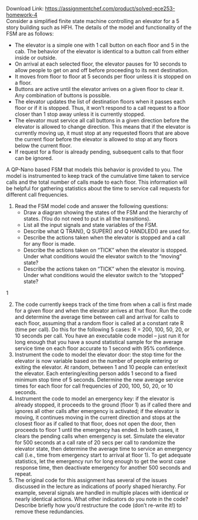 Download Link: https://assignmentchef.com/product/solved-ece253-homework-4
<br>
Consider a simplified finite state machine controlling an elevator for a 5 story building such as HFH. The details of the model and functionality of the FSM are as follows:

<ul>

 <li>The elevator is a simple one with 1 call button on each floor and 5 in the cab. The behavior of the elevator is identical to a button call from either inside or outside.</li>

 <li>On arrival at each selected floor, the elevator pauses for 10 seconds to allow people to get on and off before proceeding to its next destination.</li>

 <li>It moves from floor to floor at 5 seconds per floor unless it is stopped on a floor.</li>

 <li>Buttons are active until the elevator arrives on a given floor to clear it. Any combination of buttons is possible.</li>

 <li>The elevator updates the list of destination floors when it passes each floor or if it is stopped. Thus, it won’t respond to a call request to a floor closer than 1 stop away unless it is currently stopped.</li>

 <li>The elevator must service all call buttons in a given direction before the elevator is allowed to change direction. This means that if the elevator is currently moving up, it must stop at any requested floors that are above the current floor before the elevator is allowed to stop at any floors below the current floor.</li>

 <li>If request for a floor is already pending, subsequent calls to that floor can be ignored.</li>

</ul>

A QP-Nano based FSM that models this behavior is provided to you. The model is instrumented to keep track of the cumulative time taken to service calls and the total number of calls made to each floor. This information will be helpful for gathering statistics about the time to service call requests for different call frequencies.

<ol>

 <li>Read the FSM model code and answer the following questions:

  <ul>

   <li>Draw a diagram showing the states of the FSM and the hierarchy of states. (You do not need to put in all the transitions).</li>

   <li>List all the input signals and state variables of the FSM.</li>

   <li>Describe what Q TRAN(), Q SUPER() and Q HANDLED() are used for.</li>

   <li>Describe the actions taken when the elevator is stopped and a call for any floor is made.</li>

   <li>Describe the actions taken on “TICK” when the elevator is stopped. Under what conditions would the elevator switch to the “moving” state?</li>

   <li>Describe the actions taken on “TICK” when the elevator is moving. Under what conditions would the elevator switch to the “stopped” state?</li>

  </ul></li>

</ol>

1

<ol start="2">

 <li>The code currently keeps track of the time from when a call is first made for a given floor and when the elevator arrives at that floor. Run the code and determine the average time between call and arrival for calls to each floor, assuming that a random floor is called at a constant rate R (time per call). Do this for the following 5 cases: R = 200, 100, 50, 20, or 10 seconds per call. You have an executable code model – just run it for long enough that you have a sound statistical sample for the average service time on each floor accurate to 1 second with 95% confidence.</li>

 <li>Instrument the code to model the elevator door: the stop time for the elevator is now variable based on the number of people entering or exiting the elevator. At random, between 1 and 10 people can enter/exit the elevator. Each entering/exiting person adds 1 second to a fixed minimum stop time of 5 seconds. Determine the new average service times for each floor for call frequencies of 200, 100, 50, 20, or 10 seconds.</li>

 <li>Instrument the code to model an emergency key: if the elevator is already stopped, it proceeds to the ground (floor 1) as if called there and ignores all other calls after emergency is activated; if the elevator is moving, it continues moving in the current direction and stops at the closest floor as if called to that floor, does not open the door, then proceeds to floor 1 until the emergency has ended. In both cases, it clears the pending calls when emergency is set. Simulate the elevator for 500 seconds at a call rate of 20 secs per call to randomize the elevator state, then determine the average time to service an emergency call (i.e., time from emergency start to arrival at floor 1). To get adequate statistics, let the emergency run for long enough to get the worst case response time, then deactivate emergency for another 500 seconds and repeat.</li>

 <li>The original code for this assignment has several of the issues discussed in the lecture as indications of poorly shaped hierarchy. For example, several signals are handled in multiple places with identical or nearly identical actions. What other indicators do you note in the code? Describe briefly how you’d restructure the code (don’t re-write it!) to remove these redundancies.</li>

</ol>